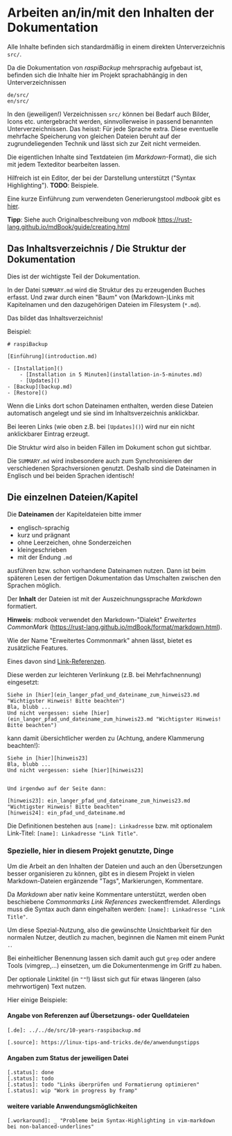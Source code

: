 # Arbeiten an/in/mit den Inhalten der Dokumentation

Alle Inhalte befinden sich standardmäßig in einem direkten Unterverzeichnis `src/`.

Da die Dokumentation von *raspiBackup* mehrsprachig aufgebaut ist,
befinden sich die Inhalte hier im Projekt sprachabhängig in den Unterverzeichnissen

    de/src/
    en/src/

In den (jeweiligen!) Verzeichnissen `src/` können bei Bedarf auch Bilder, Icons etc. untergebracht werden,
sinnvollerweise in passend benannten Unterverzeichnissen. Das heisst: Für jede Sprache extra.
Diese eventuelle mehrfache Speicherung von gleichen Dateien beruht auf der zugrundeliegenden Technik
und lässt sich zur Zeit nicht vermeiden.

Die eigentlichen Inhalte sind Textdateien (im *Markdown*-Format), die sich mit jedem Texteditor bearbeiten lassen.

Hilfreich ist ein Editor, der bei der Darstellung unterstützt ("Syntax Highlighting").
**TODO**: Beispiele.

Eine kurze Einführung zum verwendeten Generierungstool *mdbook* gibt es [hier](MDBOOK_INTRO.md).

**Tipp**: Siehe auch Originalbeschreibung von *mdbook* <https://rust-lang.github.io/mdBook/guide/creating.html>


## Das Inhaltsverzeichnis / Die Struktur der Dokumentation

Dies ist der wichtigste Teil der Dokumentation.

In der Datei `SUMMARY.md` wird die Struktur des zu erzeugenden Buches erfasst.
Und zwar durch einen "Baum" von (Markdown-)Links mit Kapitelnamen und den dazugehörigen Dateien im Filesystem (`*.md`).

Das bildet das Inhaltsverzeichnis!

Beispiel:

    # raspiBackup

    [Einführung](introduction.md)

    - [Installation]()
        - [Installation in 5 Minuten](installation-in-5-minutes.md)
        - [Updates]()
    - [Backup](backup.md)
    - [Restore]()

Wenn die Links dort schon Dateinamen enthalten, werden diese Dateien automatisch angelegt
und sie sind im Inhaltsverzeichnis anklickbar.

Bei leeren Links (wie oben z.B. bei `[Updates]()`) wird nur ein nicht anklickbarer Eintrag erzeugt.

Die Struktur wird also in beiden Fällen im Dokument schon gut sichtbar.

Die `SUMMARY.md` wird insbesondere auch zum Synchronisieren der verschiedenen Sprachversionen genutzt.
Deshalb sind die Dateinamen in Englisch und bei beiden Sprachen identisch!


## Die einzelnen Dateien/Kapitel

Die **Dateinamen** der Kapiteldateien bitte immer

  - englisch-sprachig
  - kurz und prägnant
  - ohne Leerzeichen, ohne Sonderzeichen
  - kleingeschrieben
  - mit der Endung `.md`

ausführen bzw. schon vorhandene Dateinamen nutzen.
Dann ist beim späteren Lesen der fertigen Dokumentation das Umschalten zwischen den Sprachen möglich.

Der **Inhalt** der Dateien ist mit der Auszeichnungssprache *Markdown* formatiert.

**Hinweis**: *mdbook* verwendet den Markdown-"Dialekt"
*Erweitertes CommonMark* (<https://rust-lang.github.io/mdBook/format/markdown.html>).

Wie der Name "Erweitertes Commonmark" ahnen lässt, bietet es zusätzliche Features.

Eines davon sind [Link-Referenzen](https://spec.commonmark.org/0.31.2/#link-reference-definitions).

Diese werden zur leichteren Verlinkung (z.B. bei Mehrfachnennung) eingesetzt:

```
Siehe in [hier](ein_langer_pfad_und_dateiname_zum_hinweis23.md "Wichtigster Hinweis! Bitte beachten")
Bla, blubb ...
Und nicht vergessen: siehe [hier](ein_langer_pfad_und_dateiname_zum_hinweis23.md "Wichtigster Hinweis! Bitte beachten")
```

kann damit übersichtlicher werden zu (Achtung, andere Klammerung beachten!):

```
Siehe in [hier][hinweis23]
Bla, blubb ...
Und nicht vergessen: siehe [hier][hinweis23]


Und irgendwo auf der Seite dann:

[hinweis23]: ein_langer_pfad_und_dateiname_zum_hinweis23.md "Wichtigster Hinweis! Bitte beachten"
[hinweis24]: ein_pfad_und_dateiname.md
```

Die Definitionen bestehen aus `[name]: Linkadresse` bzw.
mit optionalem Link-Titel: `[name]: Linkadresse "Link Title"`.


### Spezielle, hier in diesem Projekt genutzte, Dinge

Um die Arbeit an den Inhalten der Dateien und auch an den Übersetzungen besser organisieren zu können,
gibt es in diesem Projekt in vielen Markdown-Dateien ergänzende "Tags", Markierungen, Kommentare.

Da *Markdown* aber nativ keine Kommentare unterstützt, werden oben beschiebene *Commonmarks Link References* zweckentfremdet.
Allerdings muss die Syntax auch dann eingehalten werden: `[name]: Linkadresse "Link Title"`.

Um diese Spezial-Nutzung, also die gewünschte Unsichtbarkeit für den normalen Nutzer,
deutlich zu machen, beginnen die Namen mit einem Punkt `.`.

Bei einheitlicher Benennung lassen sich damit auch gut `grep` oder andere Tools
(vimgrep,...) einsetzen, um die Dokumentenmenge im Griff zu haben.

Der optionale Linktitel (in `""`!) lässt sich gut für etwas längeren (also mehrwortigen) Text nutzen.

Hier einige Beispiele:

#### Angabe von Referenzen auf Übersetzungs- oder Quelldateien

```
[.de]: ../../de/src/10-years-raspibackup.md

[.source]: https://linux-tips-and-tricks.de/de/anwendungstipps
```

#### Angaben zum Status der jeweiligen Datei

```
[.status]: done
[.status]: todo
[.status]: todo "Links überprüfen und Formatierung optimieren"
[.status]: wip "Work in progress by framp"
```

#### weitere variable Anwendungsmöglichkeiten

```
[.workaround]: _ "Probleme beim Syntax-Highlighting in vim-markdown bei non-balanced-underlines"
```


